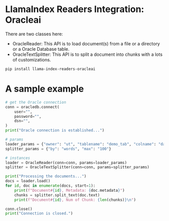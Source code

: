 # LlamaIndex Readers Integration: Oracleai

There are two classes here:

- OracleReader: This API is to load document(s) from a file or a directory or a Oracle Database table.
- OracleTextSplitter: This API is to split a document into chunks with a lots of customizations.

`pip install llama-index-readers-oracleai`

# A sample example

```python
# get the Oracle connection
conn = oracledb.connect(
    user="",
    password="",
    dsn="",
)
print("Oracle connection is established...")

# params
loader_params = {"owner": "ut", "tablename": "demo_tab", "colname": "data"}
splitter_params = {"by": "words", "max": "100"}

# instances
loader = OracleReader(conn=conn, params=loader_params)
splitter = OracleTextSplitter(conn=conn, params=splitter_params)

print("Processing the documents...")
docs = loader.load()
for id, doc in enumerate(docs, start=1):
    print(f"Document#{id}, Metadata: {doc.metadata}")
    chunks = splitter.split_text(doc.text)
    print(f"Document#{id}, Num of Chunk: {len(chunks)}\n")

conn.close()
print("Connection is closed.")
```
